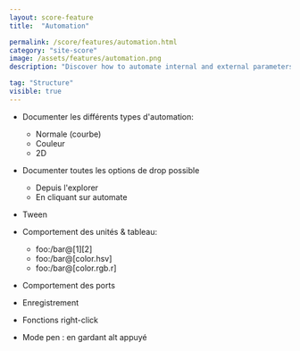```yaml
---
layout: score-feature
title:  "Automation"

permalink: /score/features/automation.html
category: "site-score"
image: /assets/features/automation.png
description: "Discover how to automate internal and external parameters"

tag: "Structure"
visible: true
---
```


- Documenter les différents types d'automation: 
  * Normale (courbe)
  * Couleur
  * 2D
  
- Documenter toutes les options de drop possible 
  * Depuis l'explorer
  * En cliquant sur automate

- Tween
  
- Comportement des unités & tableau: 
  - foo:/bar@[1][2]
  - foo:/bar@[color.hsv]
  - foo:/bar@[color.rgb.r]

- Comportement des ports
  
- Enregistrement

- Fonctions right-click

- Mode pen : en gardant alt appuyé